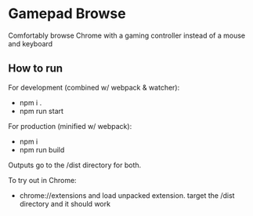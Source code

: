 # Gamepad Browse
Comfortably browse Chrome with a gaming controller instead of a mouse and keyboard

## How to run

For development (combined w/ webpack & watcher):
- npm i .
- npm run start

For production (minified w/ webpack):
- npm i
- npm run build

Outputs go to the /dist directory for both.

To try out in Chrome:
- chrome://extensions and load unpacked extension. target the /dist directory and it should work